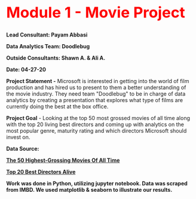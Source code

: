 <b><h1 style="color:red;font-size:40px;">Module 1 - Movie Project</h1>

Lead Consultant: Payam Abbasi

Data Analytics Team: Doodlebug

Outside Consultants: Shawn A. & Ali A.

Date: 04-27-20</b>

<b>Project Statement -</b> Microsoft is interested in getting into the world of film production and has hired us to present to them a better understanding of the movie industry. They need team "Doodlebug" to be in charge of data analytics by creating a presentation that explores what type of films are currently doing the best at the box office. 

<b>Project Goal</b> - Looking at the top 50 most grossed movies of all time along with the top 20 living best directors and coming up with analytics on the most popular genre, maturity rating and which directors Microsoft should invest on.

<b>Data Source:<b> 

<a href="https://www.imdb.com/list/ls000021718/">The 50 Highest-Grossing Movies Of All Time</a>

<a href="https://www.imdb.com/list/ls000026027/">Top 20 Best Directors Alive</a>

<b>Work was done in Python, utilizing jupyter notebook. Data was scraped from IMBD.
We used <b>matplotlib & seaborn to illustrate our results.</b>
